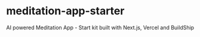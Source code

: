 # meditation-app-starter
AI powered Meditation App - Start kit built with Next.js, Vercel and BuildShip
